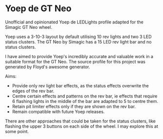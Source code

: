 # Yoep de GT Neo
Unofficial and opinionated Yoep de LEDLights profile adapted for the Simagic GT Neo wheel.

Yoep uses a 3-10-3 layout by default utilising 10 rev lights and two 3 LED status clusters. The GT Neo by Simagic has a 15 LED rev light bar and no status clusters.

I have aimed to provide Yoep's incredibly accurate and valuable work in a suitable format for the GT Neo. The source profile for this project was generated by Floyd's awesome generator.

Aims:
- Provide only rev light bar effects, as the status effects overwrite the edges of the rev bar.
- Centre certain effects and patterns on the rev bar, ie effects that require 6 flashing lights in the middle of the bar are adapted to 5 to centre them.
- Retain pit limiter effects only if they are shown on the rev bar.
- Remain compatible with future Yoep releases.

There are other approaches that could be taken for the status clusters, like flashing the upper 3 buttons on each side of the wheel. I may explore this at some point.
